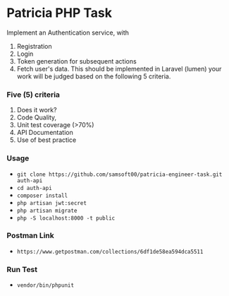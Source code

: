 # Patricia PHP Task

Implement an Authentication service, with

1. Registration
2. Login
3. Token generation for subsequent actions
4. Fetch user's data. This should be implemented in Laravel (lumen) your work will be judged based on the following 5 criteria.

### Five (5) criteria

1. Does it work?
2. Code Quality,
3. Unit test coverage (>70%)
4. API Documentation
5. Use of best practice

### Usage

-   `git clone https://github.com/samsoft00/patricia-engineer-task.git auth-api`
-   `cd auth-api`
-   `composer install`
-   `php artisan jwt:secret`
-   `php artisan migrate`
-   `php -S localhost:8000 -t public`

### Postman Link

-   `https://www.getpostman.com/collections/6df1de58ea594dca5511`

### Run Test

-   `vendor/bin/phpunit`
